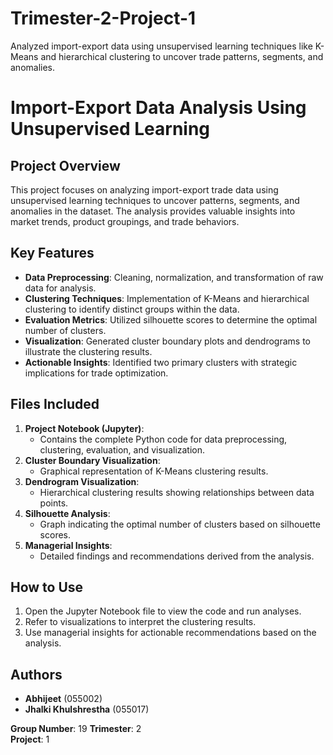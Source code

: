 # Trimester-2-Project-1
Analyzed import-export data using unsupervised learning techniques like K-Means and hierarchical clustering to uncover trade patterns, segments, and anomalies.

# Import-Export Data Analysis Using Unsupervised Learning

## Project Overview
This project focuses on analyzing import-export trade data using unsupervised learning techniques to uncover patterns, segments, and anomalies in the dataset. The analysis provides valuable insights into market trends, product groupings, and trade behaviors.

## Key Features
- **Data Preprocessing**: Cleaning, normalization, and transformation of raw data for analysis.
- **Clustering Techniques**: Implementation of K-Means and hierarchical clustering to identify distinct groups within the data.
- **Evaluation Metrics**: Utilized silhouette scores to determine the optimal number of clusters.
- **Visualization**: Generated cluster boundary plots and dendrograms to illustrate the clustering results.
- **Actionable Insights**: Identified two primary clusters with strategic implications for trade optimization.

## Files Included
1. **Project Notebook (Jupyter)**:
   - Contains the complete Python code for data preprocessing, clustering, evaluation, and visualization.
2. **Cluster Boundary Visualization**:
   - Graphical representation of K-Means clustering results.
3. **Dendrogram Visualization**:
   - Hierarchical clustering results showing relationships between data points.
4. **Silhouette Analysis**:
   - Graph indicating the optimal number of clusters based on silhouette scores.
5. **Managerial Insights**:
   - Detailed findings and recommendations derived from the analysis.

## How to Use
1. Open the Jupyter Notebook file to view the code and run analyses.
2. Refer to visualizations to interpret the clustering results.
3. Use managerial insights for actionable recommendations based on the analysis.

## Authors
- **Abhijeet** (055002)
- **Jhalki Khulshrestha** (055017)

**Group Number**: 19 
**Trimester**: 2  
**Project**: 1
